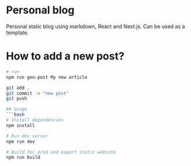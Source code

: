 # Personal blog
Personal static blog using markdown, React and Next.js.
Can be used as a template.

# How to add a new post?
```bash
# run
npm run gen-post My new article

git add .
git commit -m "new post"
git push

## Usage
```bash
# Install dependencies
npm install

# Run dev server
npm run dev

# Build for prod and export static website
npm run build